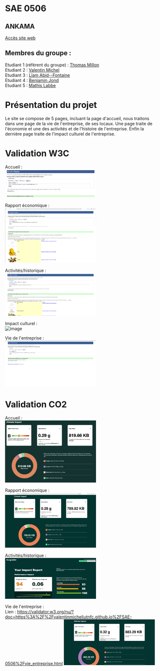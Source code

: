 # SAE 0506  

## ANKAMA

[Accès site web](https://valentinmicheliutnfc.github.io/SAE-0506/)

## Membres du groupe :

Etudiant 1 (référent du groupe) :  [Thomas Millon](mailto:thomas.millon@edu.univ-fcomte.fr?subject=SAE_1_05_06)  
Etudiant 2 : [Valentin Michel](mailto:valentin.michel03@edu.univ-fcomte.fr?subject=SAE_1_05_06)   
Etudiant 3 : [Lïam Abid--Fontaine](mailto:liam.abid--fontaine@edu.univ-fcomte.fr?subject=SAE_1_05_06)  
Etudiant 4 : [Benjamin Jond](mailto:benjamin.jond@edu.univ-fcomte.fr?subject=SAE_1_05_06)  
Etudiant 5 : [Mathis Labbe](mailto:mathis.labbe@edu.univ-fcomte.fr?subject=SAE_1_05_06) 

# Présentation du projet

Le site se compose de 5 pages, incluant la page d'accueil, nous traitons dans une page de la vie de l'entreprise, de ses locaux. Une page traite de l'économie et une des activités et de l'histoire de l'entreprise. Enfin la dernière page traite de l'impact culturel de l'entreprise.

# Validation W3C

Accueil :
<br>
<img width="300" alt="image" src="W3C_Liam.png">

Rapport économique :
<br>
<img width="300" alt="image" src="W3C_Thomas.png">

Activités/historique :
<br>
<img width="300" alt="image" src="W3C_Valentin.png">


Impact culturel :
<br>
<img width="300" alt="image" src="https://github.com/user-attachments/assets/35cab4c6-2ffe-4786-89ae-dc13d6caa477">

Vie de l'entreprise :
<br>
<img width="300" alt="image" src="W3C_Benjamin.png">

# Validation CO2
Accueil :
<br>
<img width="300" alt="image" src="ECO_Liam.png">

Rapport économique :
<br>
<img width="300" alt="image" src="ECO_Thomas.png">

Activités/historique :
<br>
<img width="300" alt="image" src="ECO_Valentin.png">

Vie de l'entreprise :
<br>
Lien : https://validator.w3.org/nu/?doc=https%3A%2F%2Fvalentinmicheliutnfc.github.io%2FSAE-0506%2Fvie_entreprise.html
<img width="300" alt="image" src="Eco_Benjamin.png">





